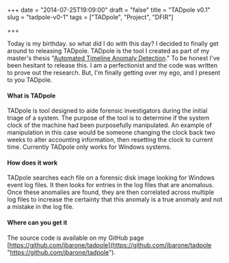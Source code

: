 +++
date = "2014-07-25T19:09:00"
draft = "false"
title = "TADpole v0.1"
slug = "tadpole-v0-1"
tags = ["TADpole", "Project", "DFIR"]

+++

Today is my birthday. so what did I do with this day? I decided to finally get around to releasing TADpole. TADpole is the tool I created as part of my master's thesis "[Automated Timeline Anomaly Detection](http://scholarworks.uno.edu/td/1609/ "Automated Timeline Anomaly Detection")." To be honest I've been hesitant to release this. I am a perfectionist and the code was written to prove out the research. But, I'm finally getting over my ego, and I present to you TADpole.

#### What is TADpole ####

TADpole is tool designed to aide forensic investigators during the initial triage of a system. The purpose of the tool is to determine if the system clock of the machine had been purposefully manipulated. An example of manipulation in this case would be someone changing the clock back two weeks to alter accounting information, then resetting the clock to current time. Currently TADpole only works for Windows systems.

#### How does it work ####

TADpole searches each file on a forensic disk image looking for Windows event log files. It then looks for entries in the log files that are anomalous. Once these anomalies are found, they are then correlated across multiple log files to increase the certainty that this anomaly is a true anomaly and not a mistake in the log file.

#### Where can you get it ####

The source code is available on my GitHub page [https://github.com/jbarone/tadpole](https://github.com/jbarone/tadpole "https://github.com/jbarone/tadpole").

